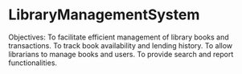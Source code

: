 # LibraryManagementSystem
Objectives:  To facilitate efficient management of library books and transactions.  To track book availability and lending history.  To allow librarians to manage books and users.  To provide search and report functionalities.
